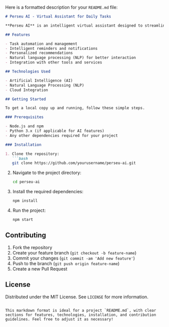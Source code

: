 Here is a formatted description for your `README.md` file:

```markdown
# Perseu AI - Virtual Assistant for Daily Tasks

**Perseu AI** is an intelligent virtual assistant designed to streamline and assist with everyday tasks. Built with modern AI technologies, it aims to improve productivity by offering smart solutions for managing daily activities, automating repetitive processes, and providing quick access to essential information. Whether it's managing appointments, answering questions, or helping with basic automation, Perseu AI is the go-to tool for anyone looking to simplify their day-to-day operations.

## Features

- Task automation and management
- Intelligent reminders and notifications
- Personalized recommendations
- Natural language processing (NLP) for better interaction
- Integration with other tools and services

## Technologies Used

- Artificial Intelligence (AI)
- Natural Language Processing (NLP)
- Cloud Integration

## Getting Started

To get a local copy up and running, follow these simple steps.

### Prerequisites

- Node.js and npm
- Python 3.x (if applicable for AI features)
- Any other dependencies required for your project

### Installation

1. Clone the repository:
   ```bash
   git clone https://github.com/yourusername/perseu-ai.git
   ```

2. Navigate to the project directory:
   ```bash
   cd perseu-ai
   ```

3. Install the required dependencies:
   ```bash
   npm install
   ```

4. Run the project:
   ```bash
   npm start
   ```

## Contributing

1. Fork the repository
2. Create your feature branch (`git checkout -b feature-name`)
3. Commit your changes (`git commit -am 'Add new feature'`)
4. Push to the branch (`git push origin feature-name`)
5. Create a new Pull Request

## License

Distributed under the MIT License. See `LICENSE` for more information.
```

This markdown format is ideal for a project `README.md`, with clear sections for features, technologies, installation, and contribution guidelines. Feel free to adjust it as necessary!